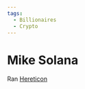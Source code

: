 ```yaml
---
tags:
  - Billionaires
  - Crypto
---
```


# Mike Solana

Ran [Hereticon](../Organizations/Hereticon.md)